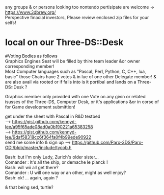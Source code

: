 any groups & or persons looking too nontendo pertisipate are welcome -> https://www.3dbrew.org/  
Perspective finacial investors, Please review enclosed zip files for your selfs!   
  
# local on our Three-DS::Desk
  
#Voting Bodies as follows  
Graphics Engines Seat will be filled by thire team leader &or owner corresponding member!    
Most Computer languages such as "Pascal, Perl, Python, C, C++, lua, basic" those Chairs have 2 votes & in lue of one other Delegate member! & are also avail via rooted or if falls into is it portibal and lands on a Three-DS::Desk ? 

Graphics member only provided with one Vote on any givin or related isusses of the Three-DS, Computer 
Desk, or it's applications &or in corse of for Game development submittion!

get under the sheet with Pascal in R&D testbed   
--> https://gist.github.com/kennyd-lee/a95f65ade08ad0a0b190221a65383258   
--> https://gist.github.com/kennyd-lee/9daf58318cc6f364fa0f4b99ede90922   
send me some info & sign up --> https://github.com/Parx-3DS/Parx-GDI/blob/master/include/tycob.h   

Bash: but I'm only Lady, Zurich's older sister...   
Comander : It's all the ship, or demache le planck !    
Bash: will wii all get there?   
Comander : U will one way or an other, might as well enjoy?    
Bash: ok! ... again, again ?  

& that being sed, turtle?
